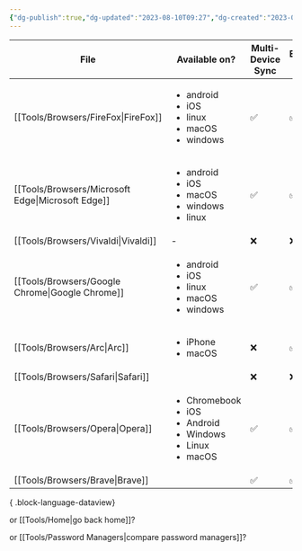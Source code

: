 ```yaml
---
{"dg-publish":true,"dg-updated":"2023-08-10T09:27","dg-created":"2023-08-08T10:07","title":"Browsers","dg-permalink":"browsers","dg-path":"Browsers.md","permalink":"/browsers/","dgPassFrontmatter":true,"created":"2023-08-08T10:07","updated":"2023-08-10T09:27"}
---
```



| File                                                 | Available on?                                                                                        | Multi-Device Sync | Extension Support |
| ---------------------------------------------------- | ---------------------------------------------------------------------------------------------------- | ----------------- | ----------------- |
| [[Tools/Browsers/FireFox\|FireFox]]               | <ul><li>android</li><li>iOS</li><li>linux</li><li>macOS</li><li>windows</li></ul>                    | ✅                 | ✅                 |
| [[Tools/Browsers/Microsoft Edge\|Microsoft Edge]] | <ul><li>android</li><li>iOS</li><li>macOS</li><li>windows</li><li>linux</li></ul>                    | ✅                 | ✅                 |
| [[Tools/Browsers/Vivaldi\|Vivaldi]]               | \-                                                                                                   | ❌                 | ❌                 |
| [[Tools/Browsers/Google Chrome\|Google Chrome]]   | <ul><li>android</li><li>iOS</li><li>linux</li><li>macOS</li><li>windows</li></ul>                    | ✅                 | ✅                 |
| [[Tools/Browsers/Arc\|Arc]]                       | <ul><li>iPhone</li><li>macOS</li></ul>                                                               | ❌                 | ✅                 |
| [[Tools/Browsers/Safari\|Safari]]                 | <ul></ul>                                                                                            | ❌                 | ❌                 |
| [[Tools/Browsers/Opera\|Opera]]                   | <ul><li>Chromebook</li><li>iOS</li><li>Android</li><li>Windows</li><li>Linux</li><li>macOS</li></ul> | ✅                 | ✅                 |
| [[Tools/Browsers/Brave\|Brave]]                   | <ul></ul>                                                                                            | ✅                 | ✅                 |

{ .block-language-dataview}

or [[Tools/Home\|go back home]]?

or [[Tools/Password Managers\|compare password managers]]?
